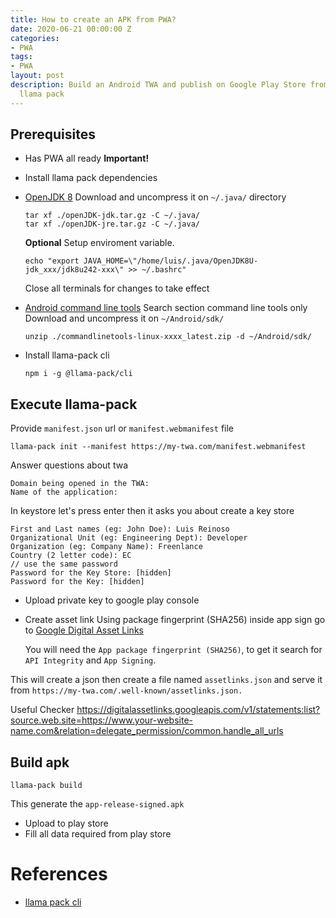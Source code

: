 ```yaml
---
title: How to create an APK from PWA?
date: 2020-06-21 00:00:00 Z
categories:
- PWA
tags:
- PWA
layout: post
description: Build an Android TWA and publish on Google Play Store from PWA using
  llama pack
---
```


## Prerequisites

- Has PWA all ready **Important!**

- Install llama pack dependencies

- [OpenJDK 8](https://adoptopenjdk.net/releases.html?variant=openjdk8&jvmVariant=hotspot)
  Download and uncompress it on `~/.java/` directory

  ```console
  tar xf ./openJDK-jdk.tar.gz -C ~/.java/
  tar xf ./openJDK-jre.tar.gz -C ~/.java/
  ```

  **Optional**
  Setup enviroment variable.

  ```console
  echo "export JAVA_HOME=\"/home/luis/.java/OpenJDK8U-jdk_xxx/jdk8u242-xxx\" >> ~/.bashrc"
  ```

  Close all terminals for changes to take effect

- [Android command line tools](https://developer.android.com/studio#command-tools)
  Search section command line tools only
  Download and uncompress it on `~/Android/sdk/`

  ```console
  unzip ./commandlinetools-linux-xxxx_latest.zip -d ~/Android/sdk/
  ```

- Install llama-pack cli

  ```console
  npm i -g @llama-pack/cli
  ```

## Execute llama-pack

Provide `manifest.json` url or `manifest.webmanifest` file

```console
llama-pack init --manifest https://my-twa.com/manifest.webmanifest
```

Answer questions about twa

```console
Domain being opened in the TWA:
Name of the application:
```

In keystore let's press enter then it asks you about create a key store

```console
First and Last names (eg: John Doe): Luis Reinoso
Organizational Unit (eg: Engineering Dept): Developer
Organization (eg: Company Name): Freenlance
Country (2 letter code): EC
// use the same password
Password for the Key Store: [hidden]
Password for the Key: [hidden]
```

- Upload private key to google play console

* Create asset link
  Using package fingerprint (SHA256) inside app sign go to [Google Digital Asset Links](https://developers.google.com/digital-asset-links/tools/generator)

  You will need the `App package fingerprint (SHA256)`, to get it search for `API Integrity` and `App Signing`.

This will create a json then create a file named `assetlinks.json` and serve it from `https://my-twa.com/.well-known/assetlinks.json.`

Useful Checker
https://digitalassetlinks.googleapis.com/v1/statements:list?source.web.site=https://www.your-website-name.com&relation=delegate_permission/common.handle_all_urls

## Build apk

```console
llama-pack build
```

This generate the `app-release-signed.apk`

- Upload to play store
- Fill all data required from play store

# References

- [llama pack cli](https://github.com/GoogleChromeLabs/llama-pack/tree/master/packages/cli)
